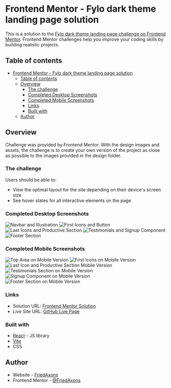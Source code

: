 # Frontend Mentor - Fylo dark theme landing page solution

This is a solution to the [Fylo dark theme landing page challenge on Frontend Mentor](https://www.frontendmentor.io/challenges/fylo-dark-theme-landing-page-5ca5f2d21e82137ec91a50fd). Frontend Mentor challenges help you improve your coding skills by building realistic projects.

## Table of contents

- [Frontend Mentor - Fylo dark theme landing page solution](#frontend-mentor---fylo-dark-theme-landing-page-solution)
  - [Table of contents](#table-of-contents)
  - [Overview](#overview)
    - [The challenge](#the-challenge)
    - [Completed Desktop Screenshots](#completed-desktop-screenshots)
    - [Completed Mobile Screenshots](#completed-mobile-screenshots)
    - [Links](#links)
    - [Built with](#built-with)
  - [Author](#author)

## Overview

Challenge was provided by Frontend Mentor. With the design images and assets, the challenge is to create your own version of the project as close as possible to the images provided in the design folder.

### The challenge

Users should be able to:

- View the optimal layout for the site depending on their device's screen size
- See hover states for all interactive elements on the page

### Completed Desktop Screenshots

![Navbar and Illustration](assets/desktop_screenshots/desktop_image_1.png)
![First Icons and Button](assets/desktop_screenshots/desktop_image_2.png)
![Last Icons and Productive Section](assets/desktop_screenshots/desktop_image_3.png)
![Testimonials and Signup Component](assets/desktop_screenshots/desktop_image_4.png)
![Footer Section](assets/desktop_screenshots/desktop_image_5.png)

### Completed Mobile Screenshots

![Top Area on Mobile Version](assets/mobile_screenshots/mobile_image_1.png)
![First Icons on Mobile Version](assets/mobile_screenshots/mobile_image_2.png)
![Last Icon and Productive Section Mobile Version](assets/mobile_screenshots/mobile_image_3.png)
![Testimonials Section on Mobile Version](assets/mobile_screenshots/mobile_image_4.png)
![Signup Component on Mobile Version](assets/mobile_screenshots/mobile_image_5.png)
![Footer Section on Mobile Version](assets/mobile_screenshots/mobile_image_6.png)

### Links

- Solution URL: [Frontend Mentor Solution](https://www.frontendmentor.io/solutions/fylo-dark-theme-landing-page-solution-6wCaisAdNJ)
- Live Site URL: [GitHub Live Page](https://friedaxons.github.io/fylo-dark-theme-landing-page/)

### Built with

- [React](https://reactjs.org/) - JS library
- [Vite](https://vitejs.dev/)
- CSS

## Author

- Website - [FriedAxons](https://www.github.com/FriedAxons)
- Frontend Mentor - [@FriedAxons](https://www.frontendmentor.io/profile/FriedAxons)
